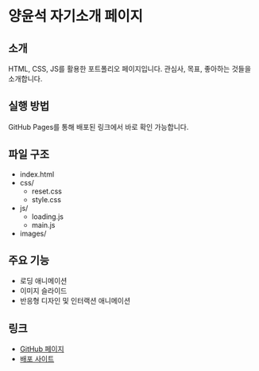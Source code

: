 # 양윤석 자기소개 페이지

## 소개
HTML, CSS, JS를 활용한 포트폴리오 페이지입니다. 관심사, 목표, 좋아하는 것들을 소개합니다.

## 실행 방법
GitHub Pages를 통해 배포된 링크에서 바로 확인 가능합니다.

## 파일 구조
- index.html
- css/
  - reset.css
  - style.css
- js/
  - loading.js
  - main.js
- images/

## 주요 기능
- 로딩 애니메이션
- 이미지 슬라이드
- 반응형 디자인 및 인터랙션 애니메이션

## 링크
- [GitHub 페이지](https://github.com/yunseok12/introduction-portfolio)
- [배포 사이트](https://yunseok12.github.io/introduction-portfolio)
